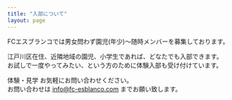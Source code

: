 ```yaml
---
title: "入部について"
layout: page
---
```



FCエスブランコでは男女問わず園児(年少)〜随時メンバーを募集しております。  

江戸川区在住、近隣地域の園児、小学生であれば、どなたでも入部できます。  
お試しで一度やってみたい、という方のために体験入部も受け付けています。  
  
体験・見学 お気軽にお問い合わせください。  
お問い合わせは <a href="mailto:info@fc-esblanco.com?subject=WEBからの問い合わせ" title="メール">info@fc-esblanco.com</a> までお願い致します。

